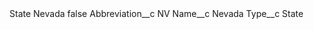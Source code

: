 <?xml version="1.0" encoding="UTF-8"?>
<CustomMetadata xmlns="http://soap.sforce.com/2006/04/metadata" xmlns:xsi="http://www.w3.org/2001/XMLSchema-instance" xmlns:xsd="http://www.w3.org/2001/XMLSchema">
    <label>State Nevada</label>
    <protected>false</protected>
    <values>
        <field>Abbreviation__c</field>
        <value xsi:type="xsd:string">NV</value>
    </values>
    <values>
        <field>Name__c</field>
        <value xsi:type="xsd:string">Nevada</value>
    </values>
    <values>
        <field>Type__c</field>
        <value xsi:type="xsd:string">State</value>
    </values>
</CustomMetadata>
